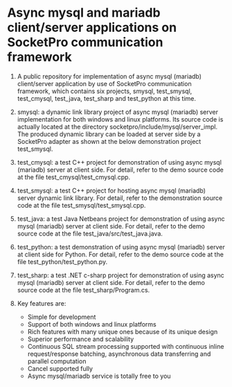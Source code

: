 # Async mysql and mariadb client/server applications on SocketPro communication framework

1. A public repository for implementation of async mysql (mariadb) client/server application by use of SocketPro communication framework, which contains six projects, smysql, test_smysql, test_cmysql, test_java, test_sharp and test_python at this time.

2. smysql: a dynamic link library project of async mysql (mariadb) server implementation for both windows and linux platforms. Its source code is actually located at the directory socketpro/include/mysql/server_impl. The produced dynamic library can be loaded at server side by a SocketPro adapter as shown at the below demonstration project test_smysql.

3. test_cmysql: a test C++ project for demonstration of using async mysql (mariadb) server at client side. For detail, refer to the demo source code at the file test_cmysql/test_cmysql.cpp.

4. test_smysql: a test C++ project for hosting async mysql (mariadb) server dynamic link library. For detail, refer to the demonstration source code at the file test_smysql/test_smysql.cpp.

5. test_java: a test Java Netbeans project for demonstration of using async mysql (mariadb) server at client side. For detail, refer to the demo source code at the file test_java/src/test_java.java.

6. test_python: a test demonstration of using async mysql (mariadb) server at client side for Python. For detail, refer to the demo source code at the file test_python/test_python.py.

7. test_sharp: a test .NET c-sharp project for demonstration of using async mysql (mariadb) server at client side. For detail, refer to the demo source code at the file test_sharp/Program.cs.

8. Key features are:
    - Simple for development
    - Support of both windows and linux platforms
    - Rich features with many unique ones because of its unique design
    - Superior performance and scalability
    - Continuous SQL stream processing supported with continuous inline request/response batching, asynchronous data transferring and parallel computation
    - Cancel supported fully
    - Async mysql/mariadb service is totally free to you
